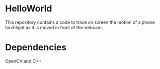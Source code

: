 # HelloWorld
This repository contains a code to trace on screen the motion of a phone torchlight as it is moved in front of the webcam. 
# Dependencies
OpenCV and C++
